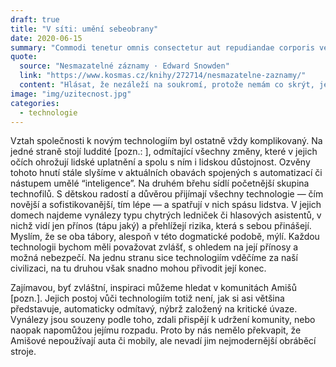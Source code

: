 ```yaml
---
draft: true
title: "V síti: umění sebeobrany"
date: 2020-06-15
summary: "Commodi tenetur omnis consectetur aut repudiandae corporis vero, quia id ullam. Corrupti, recusandae, maxime. Similique quae ea."
quote:
  source: "Nesmazatelné záznamy · Edward Snowden"
  link: "https://www.kosmas.cz/knihy/272714/nesmazatelne-zaznamy/"
  content: "Hlásat, že nezáleží na soukromí, protože nemám co skrýt, je v důsledku podobné tvrzení, že nesejde na svobobě slova, jelikož nemám co říct."
image: "img/uzitecnost.jpg"
categories:
  - technologie
---
```


Vztah společnosti k novým technologiím byl ostatně vždy komplikovaný. Na jedné straně stojí luddité [pozn.: ], odmítající všechny změny, které v jejich očích ohrožují lidské uplatnění a spolu s ním i lidskou důstojnost. Ozvěny tohoto hnutí stále slyšíme v aktuálních obavách spojených s automatizací či nástupem umělé “inteligence”. Na druhém břehu sídlí početnější skupina technofilů. S dětskou radostí a důvěrou přijímají všechny technologie — čím novější a sofistikovanější, tím lépe — a spatřují v nich spásu lidstva. V jejich domech najdeme vynálezy typu chytrých ledniček či hlasových asistentů, v nichž vidí jen přínos (tápu jaký) a přehlížejí rizika, která s sebou přinášejí. Myslím, že se oba tábory, alespoň v této dogmatické podobě, mýlí. Každou technologii bychom měli považovat zvlášť, s ohledem na její přínosy a možná nebezpečí. Na jednu stranu sice technologiím vděčíme za naší civilizaci, na tu druhou však snadno mohou přivodit její konec.

Zajímavou, byť zvláštní, inspiraci můžeme hledat v komunitách Amišů [pozn.]. Jejich postoj vůči technologiím totiž není, jak si asi většina představuje, automaticky odmítavý, nýbrž založený na kritické úvaze. Vynálezy jsou souzeny podle toho, zdali přispějí k udržení komunity, nebo naopak napomůžou jejímu rozpadu. Proto by nás nemělo překvapit, že Amišové nepoužívají auta či mobily, ale nevadí jim nejmodernější obráběcí stroje.